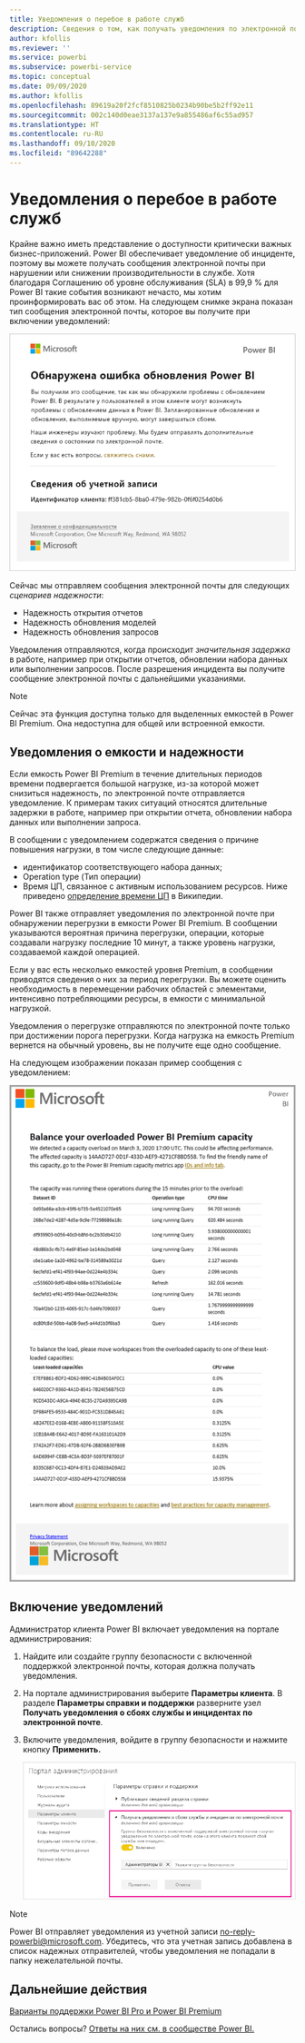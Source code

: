 ```yaml
---
title: Уведомления о перебое в работе служб
description: Сведения о том, как получать уведомления по электронной почте при нарушении или снижении производительности в службе Power BI.
author: kfollis
ms.reviewer: ''
ms.service: powerbi
ms.subservice: powerbi-service
ms.topic: conceptual
ms.date: 09/09/2020
ms.author: kfollis
ms.openlocfilehash: 89619a20f2fcf8510825b0234b90be5b2ff92e11
ms.sourcegitcommit: 002c140d0eae3137a137e9a855486af6c55ad957
ms.translationtype: HT
ms.contentlocale: ru-RU
ms.lasthandoff: 09/10/2020
ms.locfileid: "89642288"
---
```

# <a name="service-interruption-notifications"></a>Уведомления о перебое в работе служб

Крайне важно иметь представление о доступности критически важных бизнес-приложений. Power BI обеспечивает уведомление об инциденте, поэтому вы можете получать сообщения электронной почты при нарушении или снижении производительности в службе. Хотя благодаря Соглашению об уровне обслуживания (SLA) в 99,9 % для Power BI такие события возникают нечасто, мы хотим проинформировать вас об этом. На следующем снимке экрана показан тип сообщения электронной почты, которое вы получите при включении уведомлений:

![Уведомление по электронной почте об обновлении](media/service-interruption-notifications/refresh-notification-email.png)

Сейчас мы отправляем сообщения электронной почты для следующих _сценариев надежности_:

- Надежность открытия отчетов
- Надежность обновления моделей
- Надежность обновления запросов

Уведомления отправляются, когда происходит _значительная задержка_ в работе, например при открытии отчетов, обновлении набора данных или выполнении запросов. После разрешения инцидента вы получите сообщение электронной почты с дальнейшими указаниями.

> [!NOTE]
> Сейчас эта функция доступна только для выделенных емкостей в Power BI Premium. Она недоступна для общей или встроенной емкости.

## <a name="capacity-and-reliability-notifications"></a>Уведомления о емкости и надежности

Если емкость Power BI Premium в течение длительных периодов времени подвергается большой нагрузке, из-за которой может снизиться надежность, по электронной почте отправляется уведомление. К примерам таких ситуаций относятся длительные задержки в работе, например при открытии отчета, обновлении набора данных или выполнении запроса. 

В сообщении с уведомлением содержатся сведения о причине повышения нагрузки, в том числе следующие данные:

* идентификатор соответствующего набора данных;
* Operation type (Тип операции)
* Время ЦП, связанное с активным использованием ресурсов. Ниже приведено [определение времени ЦП](https://wikipedia.org/wiki/CPU_time) в Википедии.

Power BI также отправляет уведомления по электронной почте при обнаружении перегрузки в емкости Power BI Premium. В сообщении указываются вероятная причина перегрузки, операции, которые создавали нагрузку последние 10 минут, а также уровень нагрузки, создаваемой каждой операцией. 


Если у вас есть несколько емкостей уровня Premium, в сообщении приводятся сведения о них за период перегрузки. Вы можете оценить необходимость в перемещении рабочих областей с элементами, интенсивно потребляющими ресурсы, в емкости с минимальной нагрузкой.

Уведомления о перегрузке отправляются по электронной почте только при достижении порога перегрузки. Когда нагрузка на емкость Premium вернется на обычный уровень, вы не получите еще одно сообщение.

На следующем изображении показан пример сообщения с уведомлением:

![Уведомление по электронной почте о перегрузке емкости](media/service-interruption-notifications/refresh-notification-email-2.png)


## <a name="enable-notifications"></a>Включение уведомлений

Администратор клиента Power BI включает уведомления на портале администрирования:

1. Найдите или создайте группу безопасности с включенной поддержкой электронной почты, которая должна получать уведомления.

1. На портале администрирования выберите **Параметры клиента**. В разделе **Параметры справки и поддержки** разверните узел **Получать уведомления о сбоях службы и инцидентах по электронной почте**.

1. Включите уведомления, войдите в группу безопасности и нажмите кнопку **Применить.**

    ![Включение уведомлений службы](media/service-interruption-notifications/enable-notifications.png)

> [!NOTE]
> Power BI отправляет уведомления из учетной записи no-reply-powerbi@microsoft.com. Убедитесь, что эта учетная запись добавлена в список надежных отправителей, чтобы уведомления не попадали в папку нежелательной почты.

## <a name="next-steps"></a>Дальнейшие действия

[Варианты поддержки Power BI Pro и Power BI Premium](service-support-options.md)

Остались вопросы? [Ответы на них см. в сообществе Power BI.](https://community.powerbi.com/)
